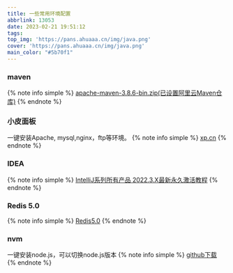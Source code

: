 ```yaml
---
title: 一些常用环境配置
abbrlink: 13053
date: 2023-02-21 19:51:12
tags:
top_img: 'https://pans.ahuaaa.cn/img/java.png'
cover: 'https://pans.ahuaaa.cn/img/java.png'
main_color: "#5b70f1"
---
```

### maven 

{% note info simple %}
[apache-maven-3.8.6-bin.zip(已设置阿里云Maven仓库)](https://pans.ahuaaa.cn/tools/apache-maven-3.8.6-bin.zip)
{% endnote %}

### 小皮面板
一键安装Apache, mysql,nginx，ftp等环境。
{% note info simple %}
[xp.cn](https://www.xp.cn/)
{% endnote %}

### IDEA
{% note info simple %}
[IntelliJ系列所有产品 2022.3.X最新永久激活教程](http://blog.ahuaaa.cn/2022/11/03/idea202223/)
{% endnote %}

### Redis 5.0
{% note info simple %}
[Redis5.0](https://github.com/tporadowski/redis/releases/)
{% endnote %}

### nvm
一键安装node.js，可以切换node.js版本
{% note info simple %}
[github下载](https://github.com/coreybutler/nvm-windows/releases)
{% endnote %}
